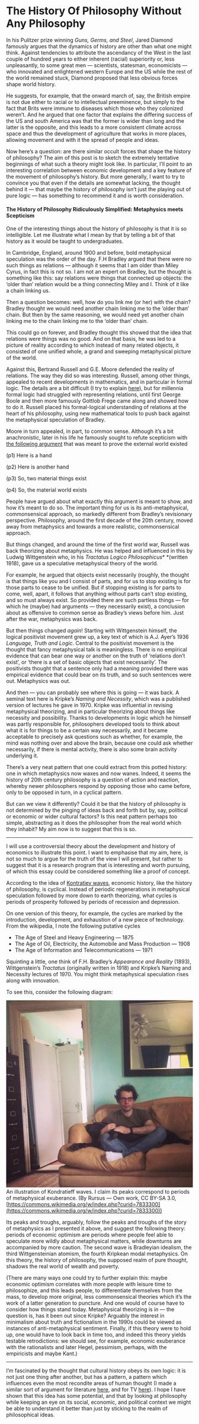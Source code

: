 # The History Of Philosophy Without Any Philosophy

In his Pulitzer prize winning *Guns, Germs, and Steel*, Jared Diamond famously
argues that the dynamics of history are other than what one might think. Against
tendencies to attribute the ascendancy of the West in the last couple of hundred
years to either inherent (racial) superiority or, less unpleasantly, to some
great men — scientists, statesman, economicists — who innovated and enlightened
western Europe and the US while the rest of the world remained stuck, Diamond
proposed that less obvious forces shape world history.

He suggests, for example, that the onward march of, say, the British empire is
not due either to racial or to intellectual preeminence, but simply to the fact
that Brits were immune to diseases which those who they colonized weren’t. And
he argued that one factor that explains the differing success of the US and
south America was that the former is wider than long and the latter is the
opposite, and this leads to a more consistent climate across space and thus the
development of agriculture that works in more places, allowing movement and with
it the spread of people and ideas.

Now here’s a question: are there similar occult forces that shape the history of
philosophy? The aim of this post is to sketch the extremely tentative beginnings
of what such a theory might look like. In particular, I’ll point to an
interesting correlation between economic development and a key feature of the
movement of philosophy’s history. But more generally, I want to try to convince
you that even if the details are somewhat lacking, the thought behind it — that
maybe the history of philosophy isn’t just the playing out of pure logic — has
something to recommend it and is worth consideration.

#### The History of Philosophy Ridiculously Simplified: Metaphysics meets Scepticism

One of the interesting things about the history of philosophy is that it is so
intelligible. Let me illustrate what I mean by that by telling a bit of that
history as it would be taught to undergraduates.

In Cambridge, England, around 1900 and before, bold metaphysical speculation was
the order of the day. F.H Bradley argued that there were no such things as
relations — although it seems that I am older than Miley Cyrus, in fact this is
not so. I am not an expert on Bradley, but the thought is something like this:
say relations were things that connected up objects: the ‘older than’ relation
would be a thing connecting Miley and I. Think of it like a chain linking us.

Then a question becomes: well, how do you link me (or her) with the chain?
Bradley thought we would need another chain linking me to the ‘older than’
chain. But then by the same reasoning, we would need yet another chain linking
me to the chain linking me to the ‘older than’ chain.

This could go on forever, and Bradley thought this showed that the idea that
relations were things was no good. And on that basis, he was led to a picture of
reality according to which instead of many related objects, it consisted of one
unified whole, a grand and sweeping metaphysical picture of the world.

Against this, Bertrand Russell and G.E. Moore defended the reality of relations.
The way they did so was interesting. Russell, among other things, appealed to
recent developments in mathematics, and in particular in formal logic. The
details are a bit difficult (I try to explain
[here](https://medium.com/@mittmattmutt/philosophy-of-language-in-9-sentences-45e07aaf0631)),
but for millennia formal logic had struggled with representing relations, until
first George Boole and then more famously Gottlob Frege came along and showed
how to do it. Russell placed his formal-logical understanding of relations at
the heart of his philosophy, using new mathematical tools to push back against
the metaphysical speculation of Bradley.

Moore in turn appealed, in part, to common sense. Although it’s a bit
anachronistic, later in his life he famously sought to refute scepticism with
[the following argument](https://en.wikipedia.org/wiki/Here_is_one_hand) that
was meant to prove the external world existed

(p1) Here is a hand

(p2) Here is another hand

(p3) So, two material things exist

(p4) So, the material world exists

People have argued about what exactly this argument is meant to show, and how
it’s meant to do so. The important thing for us is its anti-metaphysical,
commonsensical approach, so markedly different from Bradley’s revisionary
perspective. Philosophy, around the first decade of the 20th century, moved away
from metaphysics and towards a more realistic, commonsensical approach.

But things changed, and around the time of the first world war, Russell was back
theorizing about metaphysics. He was helped and influenced in this by Ludwig
Wittgenstein who, in his *Tractatus Logico Philosophicus** *(written 1918), gave
us a speculative metaphysical theory of the world.

For example, he argued that objects exist necessarily (roughly, the thought is
that things like you and I consist of parts, and for us to stop existing is for
those parts to cease to be unified. But if stopping existing is for parts to
come, well, apart, it follows that anything without parts can’t stop existing,
and so must always exist. So provided there are such partless things — for which
he (maybe) had arguments — they necessarily exist), a conclusion about as
offensive to common sense as Bradley’s views before him. Just after the war,
metaphysics was back.

But then things changed *again*! Starting with Wittgenstein himself, the logical
positivist movement grew up, a key text of which is A.J. Ayer’s 1936 *Language,
Truth and Logic*. Central to the positivist movement is the thought that fancy
metaphysical talk is meaningless. There is no empirical evidence that can bear
one way or another on the truth of ‘relations don’t exist’, or ‘there is a set
of basic objects that exist necessarily’. The positivists thought that a
sentence only had a meaning provided there was empirical evidence that could
bear on its truth, and so such sentences were out. Metaphysics was out.

And then — you can probably see where this is going — it was back. A seminal
text here is Kripke’s *Naming and Necessity*, which was a published version of
lectures he gave in 1970. Kripke was influential in revising metaphysical
theorizing, and in particular theorizing about things like necessity and
possibility. Thanks to developments in logic which he himself was partly
responsible for, philosophers developed tools to think about what it is for
things to be a certain way necessarily, and it became acceptable to precisely
ask questions such as whether, for example, the mind was nothing over and above
the brain, because one could ask whether necessarily, if there is mental
activity, there is also some brain activity underlying it.

There’s a very neat pattern that one could extract from this potted history: one
in which metaphysics now waxes and now wanes. Indeed, it seems the history of
20th century philosophy is a question of action and reaction, whereby newer
philosophers respond by opposing those who came before, only to be opposed in
turn, in a cyclical pattern.

But can we view it differently? Could it be that the history of philosophy is
not determined by the pinging of ideas back and forth but by, say, political or
economic or wider cultural factors? Is this neat pattern perhaps too simple,
abstracting as it does the philosopher from the real world which they inhabit?
My aim now is to suggest that this is so.

*****

I will use a controversial theory about the development and history of economics
to illustrate this point. I want to emphasise that my aim, here, is not so much
to argue for the truth of the view I will present, but rather to suggest that it
is a research program that is interesting and worth pursuing, of which this
essay could be considered something like a proof of concept.

According to the idea of [Kontratiev
waves](https://en.wikipedia.org/wiki/Kondratiev_wave), economic history, like
the history of philosophy, is cyclical. Instead of periodic regenerations in
metaphysical speculation followed by more down to earth theorizing, what cycles
is periods of prosperity followed by periods of recession and depression.

On one version of this theory, for example, the cycles are marked by the
introduction, development, and exhaustion of a new piece of technology. From the
wikipedia, I note the following putative cycles

* The Age of Steel and Heavy Engineering — 1875
* The Age of Oil, Electricity, the Automobile and Mass Production — 1908
* The Age of Information and Telecommunications — 1971

Squinting a little, one think of F.H. Bradley’s *Appearance and Reality* (1893),
Wittgenstein’s *Tractatus* (originally written in 1918) and Kripke’s Naming and
Necessity lectures of 1970. You might think metaphysical speculation rises along
with innovation.

To see this, consider the following diagram:

![](https://github.com/mittmattmutt/mittmattmutt.github.io/blob/master/IMG-20190221-WA0003.jpg)
<span class="figcaption_hack">An illustration of Kondratieff waves. I claim its peaks correspond to periods of
metaphysical exuberance. (By Rursus — Own work, CC BY-SA 3.0,
[https://commons.wikimedia.org/w/index.php?curid=7833300](https://commons.wikimedia.org/w/index.php?curid=7833300))</span>

Its peaks and troughs, arguably, follow the peaks and troughs of the story of
metaphysics as I presented it above, and suggest the following theory: periods
of economic optimism are periods where people feel able to speculate more wildly
about metaphysical matters, while downturns are accompanied by more caution. The
second wave is Bradleyian idealism, the third Wittgensteinian atomism, the
fourth Kripkean modal metaphysics. On this theory, the history of philosophy,
the supposed realm of pure thought, shadows the real world of wealth and
poverty.

(There are many ways one could try to further explain this: maybe economic
optimism correlates with more people with leisure time to philosophize, and this
leads people, to differentiate themselves from the mass, to develop more
original, less commonsensical theories which it’s the work of a latter
generation to puncture. And one would of course have to consider how things
stand today. Metaphysical theorizing is in — the question is, has it been out
since Kripke? Arguably the interest in minimalism about truth and fictionalism
in the 1990s could be viewed as instances of anti-metaphysical sentiment.
Finally, if this theory were to hold up, one would have to look back in time
too, and indeed this theory yields testable retrodictions: we should see, for
example, economic exuberance with the rationalists and later Hegel, pessimism,
perhaps, with the empiricists and maybe Kant.)

*****

I’m fascinated by the thought that cultural history obeys its own logic: it is
not just one thing after another, but has a pattern, a pattern which influences
even the most recondite areas of human thought (I made a similar sort of
argument for literature
[here](https://medium.com/@mittmattmutt/mathematical-history-and-turn-of-the-millennium-american-literature-e40fc1ce50e3),
and for TV
[here](https://medium.com/@mittmattmutt/what-andre-braugher-can-teach-us-about-postmodern-tv-3bb7c63bacc1)).
I hope I have shown that this idea has some potential, and that by looking at
philosophy while keeping an eye on its social, economic, and political context
we might be able to understand it better than just by sticking to the realm of
philosophical ideas.


